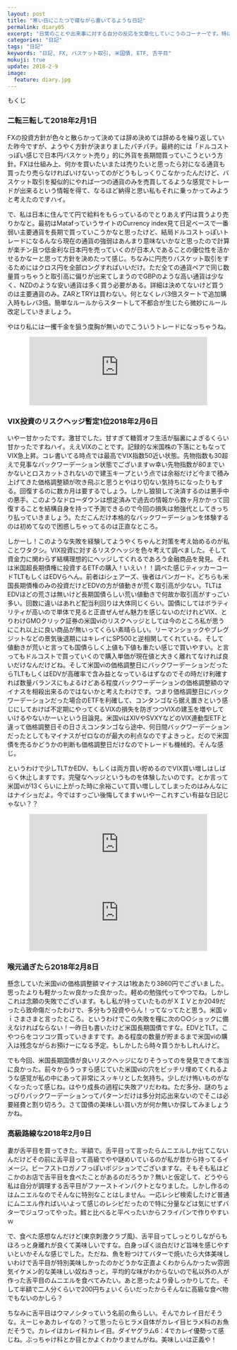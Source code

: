 ```yaml
---
layout: post
title: "寒い日にこたつで寝ながら書いてるような日記"
permalink: diary05
excerpt: "日常のことや出来事に対する自分の反応を文章化していこうのコーナーです。特にテーマも設けずにつらつらと書いていくとっても楽しいコーナーです。見る人にとって楽しいコーナーかどうかは定かではありませんよー"
categories: "日記"
tags: "日記"
keywords: "日記, FX, バスケット取引, 米国債, ETF, 舌平目"
mokuji: true
update: 2018-2-9
image:
  feature: diary.jpg
---
```


<div id="mokuji"><span>もくじ</span></div>

### 二転三転して2018年2月1日

FXの投資方針が色々と散らかって決めては辞め決めては辞めるを繰り返していた昨今ですが、ようやく方針が決まりましたパチパチ。最終的には「ドルコストっぽい感じで日本円バスケット売り」的に外貨を長期間買っていこうという方針。FXは仕組み上、何かを買いたいまたは売りたいと思ったら対になる通貨も買ったり売らなければいけないってのがどうもしっくりこなかったんだけど、バスケット取引を擬似的にやれば一つの通貨のみを売買してるような感覚でトレードが出来るという情報を得て、なるほど納得と思い私もそれに乗っかってみようと考えたのですハイ。

で、私は日本に住んでて円で給料をもらっているのでとりあえず円は買うより売りかなと。最初はMatafっていうサイトのCurrency index見て日足ベースで一番弱い主要通貨を長期で買っていこうかなと思ったけど、結局ドルコストっぽいトレードになるんなら現在の通貨の強弱はあんまり意味ないかなと思ったので計算が楽チン且つ低金利な日本円を売っていくのが日本人であることの優位性を活かせるかなーと思って方針を決めたって感じ。ちなみに円売りバスケット取引をするためにはクロス円を全部ロングすればいいだけ。ただ全ての通貨ペアで同じ数量買っちゃうと取引高に偏りが出来てしまうのでGBPのような高い通貨は少なく、NZDのような安い通貨は多く買う必要がある。詳細は決めてないけど買うのは主要通貨のみ。ZARとTRYは買わない。何となくレバ3倍スタートで追加購入時もレバ3倍。簡単なルールからスタートして不都合が生じたら微妙にルール改定していきましょう。

やはり私には一攫千金を狙う度胸が無いのでこういうトレードになっちゃうね。

<iframe style="border:none;display:block;margin:0 auto;overflow:hidden;height:155px;width:80%;max-width:80%;" title="Currency Index - Mataf" src="http://hatenablog.com/embed?url=https://www.mataf.net/en/forex/tools/currency-index"></iframe>

### VIX投資のリスクヘッジ暫定1位2018年2月6日

いやー甘かったです。激甘でした。甘すぎて糖質オフ生活が脳裏によぎるくらい甘かったですねハイ。ええVIXのことです。記録的な米国株の下落にともなってVIX急上昇。コレ書いてる時点では最高でVIX指数50近い状態。先物指数も30超えで見事なバックワーデーション状態でございますｗ幸い先物指数が80までいかないとロスカットされないので建玉キープという点では余裕だけど今まで積み上げてきた価格調整額が吹き飛ぶと思うとやはり切ない気持ちになったりもする。回復するのに数カ月は要するでしょう。しかし狼狽して決済するのは悪手中の悪手。このようなドローダウンは想定済みで過去の情報から数ヶ月かかって回復することを結構自身を持って予測できるので今回の損失は勉強代としてきっちり払っていきましょう。ただこんだけ本格的なバックワーデーションを体験するのは初めてなので困惑しちゃってるのは正直なところ。

しかーし！このような失敗を経験してようやくちゃんと対策を考え始めるのが私ことワタクシ。VIX投資に対するリスクヘッジを色々考えて調べました。そして資金力に関わらず結構理想的にヘッジしてくれるであろう金融商品を発見。それは米国超長期債権に投資するETFの購入！いえい！！調べた感じティッカーコードTLTもしくはEDVらへん。前者はiシェアーズ、後者はバンガード。どちらも米国長期債権のみの投資だけどEDVの方が値動きが荒く取引高が少ない。TLTはEDVほどの荒さは無いけど長期国債らしい荒い値動きで何故か取引高がすっごい多い。回数に違いはあれど配当利回りは大体同じくらい。国債にしてはボラティリティが高いので単体で見ると正直ぜんぜん魅力を感じないのだけれどVIX、とりわけGMOクリック証券の米国viのリスクヘッジとしては今のところ私が思うにこれ以上に良い商品が無いってくらい素晴らしい。リーマンショックやブレグジットなどの景気後退期にはキレイにSP500と逆相関してくれている。そして値動きが荒いと言っても国債らしく上値も下値も重たい感じで買いやすい。と言ってもドルコストで買っていくので購入単価が現在値と大きく離れてなければ良いだけなんだけどね。そして米国viの価格調整日にバックワーデーションだったらTLTもしくはEDVが高確率で含み益となっているはずなのでその時だけ利確すれば数量バランスにもよるけどある程度バックワーデーションの価格調整額のマイナスを相殺出来るのではないかと考えたわけです。つまり価格調整日にバックワーデーションだった場合のETFを利確して、コンタンゴなら据え置きという感じにしておけば不定期にやってくるVIXの損失を防ぎつつVIXの建玉を増やしていけるやないかーいという目論見。米国viはXIVやSVXYなどのVIX連動型ETFと違って価格調整日その日さえコンタンゴなら途中、何日間バックワーデーションだったとしてもマイナスがゼロなのが最大の利点なのですよきっと。だので米国債を売るかどうかの判断も価格調整日だけなのでトレードも機械的。そんな感じ。

というわけで少しTLTかEDV、もしくは両方買い貯めるのでVIX買い増しはしばらく休止しますです。完璧なヘッジというものを体験したいのです。とか言って米国viが13くらいに上がった時に余裕こいて買い増ししてしまったのはみんなにはナイショだよ。今ではすっごい後悔してますｗいやーこれすごい有益な日記じゃない？？

<iframe style="border:none;display:block;margin:0 auto;overflow:hidden;height:155px;width:80%;max-width:80%;" title="iシェアーズ 米国国債 20年超 ETF" src="http://hatenablog.com/embed?url=https://www.blackrock.com/jp/individual/ja/products/239454/ishares-20-year-treasury-bond-etf"></iframe>

<iframe style="border:none;display:block;margin:0 auto;overflow:hidden;height:155px;width:80%;max-width:80%;" title="バンガード・インベストメンツ・ジャパン - 商品案内 - バンガードETF" src="http://hatenablog.com/embed?url=https://www.vanguardjapan.co.jp/retail/mvc/funds"></iframe>

### 喉元過ぎたら2018年2月8日

懸念していた米国viの価格調整額マイナスは1枚あたり3860円でございました。思ったよりも軽かったｗ良かった良かった。軽めの勉強代ってやつでね。しかしこれは念願の失敗でございます。もし私が持っていたものがＸＩＶとか2049だったら致命傷だったわけで、多分もう投資やらん！ってなってたと思う。米国ｖｉさまさまと言ったところ。というわけでこの失敗を糧に次の○○ショックに備えなければならない！一昨日も書いたけど米国長期国債ですな。EDVとTLT。こやつらをコツコツ買っていきますです。ある程度の数量が貯まるまで米国viの購入は残念ながらお預けーになる予定。もしかしたら時々買うかもしれんけど。

でも今回、米国長期国債が良いリスクヘッジになりそうってのを発見できて本当に良かった。前々からうっすら感じていた米国viの穴をピッチリ埋めてくれるような感覚が私の中にあって非常にスッキリとした気持ち。少しだけ怖いものがなくなったって感じね。はやり成長の過程に失敗アリだわね。ただ多分、謎のちょっぴりバックワーデーションってパターンだけは多分対応出来ないのでそこは必要経費と割り切ろう。さて国債の美味しい買い方が何か無いか探してみましょうかね。

### 高級路線な2018年2月9日

妻が舌平目を買ってきた。半額で。舌平目って言ったらムニエルしか出てこないんだけどその前に舌平目って高級でやや謎めいているのが私が昔から持ってるイメージ。ビーフストロガノフっぽいポジションでございますな。そもそも私はどこかのお店で舌平目を食べたことがあるのだろうか？無いと仮定して、どうやら私は自分が調理する舌平目がファーストインパクトとなりました。しかし作るのはムニエルなのでそんなに特別なことはしません。一応レシピ検索したけど普通にムニエル作ればいいよって感じのレシピだったので特に分量などは気にせずバターでジュワってやった。鱈と比べると平べったいからフライパンで作りやすいｗ

で、食べた感想なんだけど(東京刺激クラブ風)、舌平目ってしっとりしながらもほろっと身離れが良くて美味しいですな。白身っぽく淡白だけど旨味を感じやすいといかそんな感じでした。ただね、魚を粉つけてバターで焼いたら大体美味しいわけで舌平目が特別美味しかったのかどうかな正直よくわからんかったｗ雰囲気イケメン的な美味しい奴ねきっと。平均的な味がわからないので私以外の人が作った舌平目のムニエルを食べてみたい。あと思ったより骨しっかりしてた。そして半額で二人分くらいで200円ちょいくらいだったからそんなに高級な食べ物でもないのかしら？

ちなみに舌平目はウマノシタっていう名前の魚らしい。そんでカレイ目だそうな。えーじゃあカレイなの？って思ったらヒラメ自体がカレイ目ヒラメ科のお魚だそうで。カレイはカレイ科カレイ目。ダイヤグラム6：4でカレイ優勢って感じね。ぶっちゃけ科とか目とかよくわかりませんがね。美味しいは正義や！